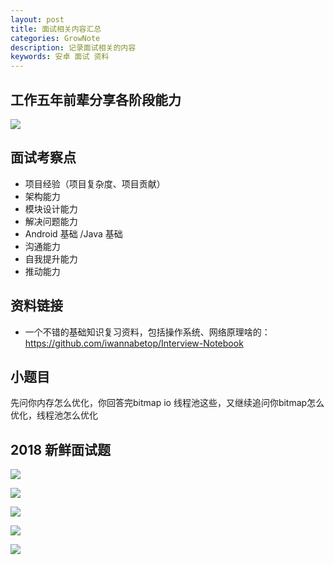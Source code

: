 ```yaml
---
layout: post
title: 面试相关内容汇总
categories: GrowNote
description: 记录面试相关的内容
keywords: 安卓 面试 资料
---
```


## 工作五年前辈分享各阶段能力

![](http://oqg4nua5z.bkt.clouddn.com/%E8%A7%84%E5%88%920.jpeg)

## 面试考察点

- 项目经验（项目复杂度、项目贡献） 
- 架构能力 
- 模块设计能力 
- 解决问题能力 
- Android 基础 /Java 基础 
- 沟通能力 
- 自我提升能力 
- 推动能力 

## 资料链接

- 一个不错的基础知识复习资料，包括操作系统、网络原理啥的：https://github.com/iwannabetop/Interview-Notebook

## 小题目

先问你内存怎么优化，你回答完bitmap io 线程池这些，又继续追问你bitmap怎么优化，线程池怎么优化

## 2018 新鲜面试题


![](http://oqg4nua5z.bkt.clouddn.com/%E9%9D%A2%E8%AF%95%E9%A2%981.jpeg)


![](http://oqg4nua5z.bkt.clouddn.com/%E9%9D%A2%E8%AF%95%E9%A2%982.jpeg)

![](http://oqg4nua5z.bkt.clouddn.com/%E9%9D%A2%E8%AF%95%E9%A2%983.jpeg)

![](http://oqg4nua5z.bkt.clouddn.com/%E9%9D%A2%E8%AF%95%E9%A2%984.jpeg)


![](http://oqg4nua5z.bkt.clouddn.com/blog/%E9%9D%A2%E8%AF%95.jpeg)